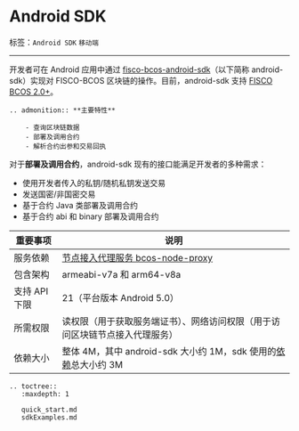 # Android SDK

标签：``Android SDK`` ``移动端``

----

开发者可在 Android 应用中通过 [fisco-bcos-android-sdk](https://github.com/FISCO-BCOS/fisco-bcos-android-sdk)（以下简称 android-sdk）实现对 FISCO-BCOS 区块链的操作。目前，android-sdk 支持 [FISCO BCOS 2.0+](../../change_log/index.md)。

```eval_rst
.. admonition:: **主要特性**

    - 查询区块链数据
    - 部署及调用合约
    - 解析合约出参和交易回执
```

对于**部署及调用合约**，android-sdk 现有的接口能满足开发者的多种需求：

- 使用开发者传入的私钥/随机私钥发送交易
- 发送国密/非国密交易
- 基于合约 Java 类部署及调用合约
- 基于合约 abi 和 binary 部署及调用合约

| 重要事项      | 说明                                                                                                       |
| ------------ | ---------------------------------------------------------------------------------------------------------- |
| 服务依赖      | [节点接入代理服务 bcos-node-proxy](../../manual/bcos_node_proxy.html) |
| 包含架构      | armeabi-v7a 和 arm64-v8a                                                                                 |
| 支持 API 下限 | 21（平台版本 Android 5.0）                                                                                 |
| 所需权限      | 读权限（用于获取服务端证书）、网络访问权限（用于访问区块链节点接入代理服务）                               |
| 依赖大小      | 整体 4M，其中 android-sdk 大小约 1M，sdk 使用的[依赖](./quick_start.html#sdk)总大小约 3M              |

```eval_rst
.. toctree::
   :maxdepth: 1

   quick_start.md
   sdkExamples.md
```